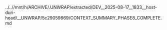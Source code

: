 ../..//mnt/h/ARCHIVE/.UNWRAP/extracted/DEV__2025-08-17__1833__host-duri-head/__UNWRAP/5c29059869/CONTEXT_SUMMARY_PHASE8_COMPLETE.md